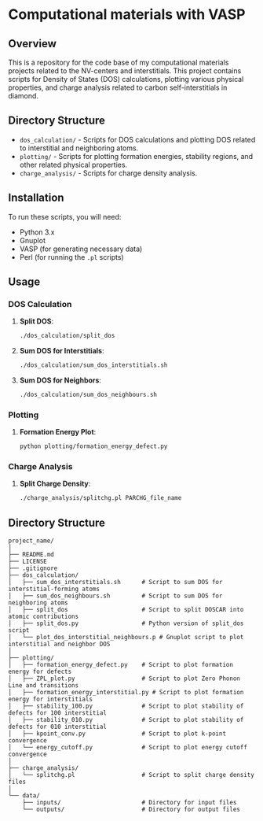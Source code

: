 # Computational materials with VASP

## Overview
This is a repository for the code base of my computational materials projects related to the NV-centers and interstitials. This project contains scripts for Density of States (DOS) calculations, plotting various physical properties, and charge analysis related to carbon self-interstitials in diamond.

## Directory Structure

- `dos_calculation/` - Scripts for DOS calculations and plotting DOS related to interstitial and neighboring atoms.
- `plotting/` - Scripts for plotting formation energies, stability regions, and other related physical properties.
- `charge_analysis/` - Scripts for charge density analysis.

## Installation

To run these scripts, you will need:
- Python 3.x
- Gnuplot
- VASP (for generating necessary data)
- Perl (for running the `.pl` scripts)

## Usage

### DOS Calculation

1. **Split DOS**: 
    ```bash
    ./dos_calculation/split_dos
    ```
2. **Sum DOS for Interstitials**:
    ```bash
    ./dos_calculation/sum_dos_interstitials.sh
    ```
3. **Sum DOS for Neighbors**:
    ```bash
    ./dos_calculation/sum_dos_neighbours.sh
    ```

### Plotting

1. **Formation Energy Plot**:
    ```bash
    python plotting/formation_energy_defect.py
    ```

### Charge Analysis

1. **Split Charge Density**:
    ```bash
    ./charge_analysis/splitchg.pl PARCHG_file_name
    ```
## Directory Structure

```plaintext
project_name/
│
├── README.md
├── LICENSE
├── .gitignore
├── dos_calculation/
│   ├── sum_dos_interstitials.sh      # Script to sum DOS for interstitial-forming atoms
│   ├── sum_dos_neighbours.sh         # Script to sum DOS for neighboring atoms
│   ├── split_dos                     # Script to split DOSCAR into atomic contributions
│   ├── split_dos.py                  # Python version of split_dos script
│   └── plot_dos_interstitial_neighbours.p # Gnuplot script to plot interstitial and neighbor DOS
│
├── plotting/
│   ├── formation_energy_defect.py    # Script to plot formation energy for defects
│   ├── ZPL_plot.py                   # Script to plot Zero Phonon Line and transitions
│   ├── formation_energy_interstitial.py # Script to plot formation energy for interstitials
│   ├── stability_100.py              # Script to plot stability of defects for 100 interstitial
│   ├── stability_010.py              # Script to plot stability of defects for 010 interstitial
│   ├── kpoint_conv.py                # Script to plot k-point convergence
│   └── energy_cutoff.py              # Script to plot energy cutoff convergence
│
├── charge_analysis/
│   └── splitchg.pl                   # Script to split charge density files
│
└── data/
    ├── inputs/                       # Directory for input files
    └── outputs/                      # Directory for output files
